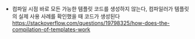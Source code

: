 * 컴파일 시점 바로 모든 가능한 템플릿 코드를 생성하지 않는다, 컴파일러가 템플릿의 실제 사용 사례를 확인했을 때 코드가 생성된다  
https://stackoverflow.com/questions/19798325/how-does-the-compilation-of-templates-work  
